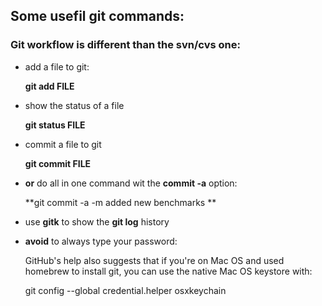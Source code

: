 
## Some usefil git commands:

### Git workflow is different than the svn/cvs one: 

 * add a file to git:  

      **git add FILE**

 * show the status of a file  
   
    **git status FILE**

 * commit a file to git   
 
      **git commit FILE**

 * **or** do all in one command wit the **commit -a** option:   
 
      **git commit -a -m added new benchmarks **


 * use **gitk** to show the **git log** history   

 * **avoid** to always type your password:   
 
   GitHub's help also suggests that if you're on Mac OS and used homebrew to install git, you can use the native Mac OS keystore with:  

     git config --global credential.helper osxkeychain 


